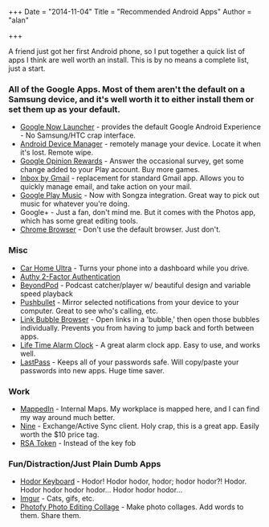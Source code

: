 +++
Date = "2014-11-04"
Title = "Recommended Android Apps"
Author = "alan"

+++

A friend just got her first Android phone, so I put together a quick list of apps I think are well worth an install. This is by no means a complete list, just a start.

### All of the Google Apps. Most of them aren't the default on a Samsung device, and it's well worth it to either install them or set them up as your default.

* [Google Now Launcher][1] - provides the default Google Android Experience - No Samsung/HTC crap interface.
* [Android Device Manager][2] - remotely manage your device. Locate it when it's lost. Remote wipe.
* [Google Opinion Rewards][3] - Answer the occasional survey, get some change added to your Play account. Buy more games.
* [Inbox by Gmail][4] - replacement for standard Gmail app. Allows you to quickly manage email, and take action on your mail.
* [Google Play Music][5] - Now with Songza integration. Great way to pick out music for whatever you're doing.
* Google+ - Just a fan, don't mind me. But it comes with the Photos app, which has some great editing tools.
* [Chrome Browser][6] - Don't use the default browser. Just don't.

### Misc

* [Car Home Ultra][7] - Turns your phone into a dashboard while you drive.
* [Authy 2-Factor Authentication][8]
* [BeyondPod][9] - Podcast catcher/player w/ beautiful design and variable speed playback
* [Pushbullet][10] - Mirror selected notifications from your device to your computer. Great to see who's calling, etc.
* [Link Bubble Browser][11] - Open links in a 'bubble,' then open those bubbles individually. Prevents you from having to jump back and forth between apps.
* [Life Time Alarm Clock][12] - A great alarm clock app. Easy to use, and works well.
* [LastPass][13] - Keeps all of your passwords safe. Will copy/paste your passwords into new apps. Huge time saver.

### Work

* [MappedIn][14] - Internal Maps. My workplace is mapped here, and I can find my way around much better.
* [Nine][15] - Exchange/Active Sync client. Holy crap, this is a great app. Easily worth the $10 price tag.
* [RSA Token][16] - Instead of the key fob

### Fun/Distraction/Just Plain Dumb Apps

* [Hodor Keyboard][17] - Hodor! Hodor hodor, hodor; hodor hodor?! Hodor. Hodor hodor hodor hodor... Hodor hodor hodor...
* [Imgur][18] - Cats, gifs, etc.
* [Photofy Photo Editing Collage][19] - Make photo collages. Add words to them. Share them.


[1]: https://play.google.com/store/apps/details?id=com.google.android.launcher
[2]: https://play.google.com/store/apps/details?id=com.google.android.apps.adm
[3]: https://play.google.com/store/apps/details?id=com.google.android.apps.paidtasks
[4]: https://play.google.com/store/apps/details?id=com.google.android.apps.inbox
[5]: https://play.google.com/store/apps/details?id=com.google.android.music
[6]: https://play.google.com/store/apps/details?id=com.android.chrome
[7]: https://play.google.com/store/apps/details?id=spinninghead.carhome
[8]: https://play.google.com/store/apps/details?id=com.authy.authy
[9]: https://play.google.com/store/apps/details?id=mobi.beyondpod
[10]: https://play.google.com/store/apps/details?id=com.pushbullet.android
[11]: https://play.google.com/store/apps/details?id=com.linkbubble.playstore
[12]: https://play.google.com/store/apps/details?id=com.mcc.alarmclocklifetime
[13]: https://play.google.com/store/apps/details?id=com.lastpass.lpandroid
[14]: https://play.google.com/store/apps/details?id=com.mappedin.shuriken
[15]: https://play.google.com/store/apps/details?id=com.ninefolders.hd3
[16]: https://play.google.com/store/apps/details?id=com.rsa.securidapp
[17]: https://play.google.com/store/apps/details?id=com.richapps.hodorkeyboard.app
[18]: https://play.google.com/store/apps/details?id=com.imgur.mobile
[19]: https://play.google.com/store/apps/details?id=com.photofy.android
